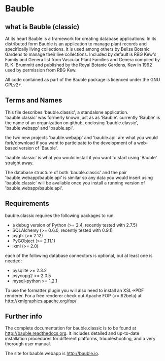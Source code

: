 Bauble
======

what is Bauble (classic)
------------------------

At its heart Bauble is a framework for creating database
applications.  In its distributed form Bauble is an application to
manage plant records and specifically living collections.  It is
used among others by Belize Botanic Gardens to manage their live
collections.  Included by default is RBG Kew's Family and Genera
list from Vascular Plant Families and Genera compiled by
R. K. Brummitt and published by the Royal Botanic Gardens, Kew in
1992 used by permission from RBG Kew.

All code contained as part of the Bauble package is licenced under
the GNU GPLv2+.

Terms and Names
---------------

This file describes 'bauble.classic', a standalone
application. 'bauble.classic' was formerly known just as as
'Bauble'. currently 'Bauble' is the name of an organization on github,
enclosing 'bauble.classic', 'bauble.webapp' and 'bauble.api'.

the two new projects 'bauble.webapp' and 'bauble.api' are what you would
fork/download if you want to participate to the development of a web-based
version of 'Bauble'.

'bauble.classic' is what you would install if you want to start using
'Bauble' straight away.

The database structure of both 'bauble.classic' and the pair
'bauble.webapp/bauble.api' is similar so any data you would insert using
'bauble.classic' will be available once you install a running version of
'bauble.webapp/bauble.api'.

Requirements
------------
bauble.classic requires the following packages to run.

* a debug version of Python (>= 2.4, recently tested with 2.7.5)
* SQLAlchemy (>= 0.6.0, recently tested with 0.9.1)
* pygtk (>= 2.12)
* PyGObject (>= 2.11.1)
* lxml (>= 2.0)

each of the following database connectors is optional, but at least one is needed:

* pysqlite >= 2.3.2
* psycopg2 >= 2.0.5 
* mysql-python >= 1.2.1 

To use the formatter plugin you will also need to install an
XSL->PDF renderer. For a free renderer check out Apache FOP
(>=.92beta) at http://xmlgraphics.apache.org/fop/

Further info
------------

The complete documentation for bauble.classic is to be found at
http://bauble.readthedocs.org. It includes detailed and up-to-date
installation procedures for different platforms, troubleshooting,
and a very thorough user manual.

The site for bauble.webapp is http://bauble.io.
